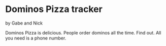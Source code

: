 # Dominos Pizza tracker
by Gabe and Nick

Dominos Pizza is delicious.
People order dominos all the time.
Find out.
All you need is a phone number.
